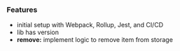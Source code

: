 ### Features

* initial setup with Webpack, Rollup, Jest, and CI/CD
* lib has version
* **remove:** implement logic to remove item from storage
